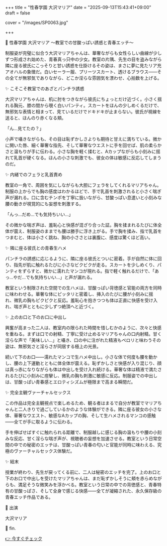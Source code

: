 +++
title = "性春学園 大沢マリア"
date = "2025-09-13T15:43:41+09:00"
draft = false

cover = "/images/SP0063.jpg"

+++



💌 性春学園 大沢マリア ～教室での甘酸っぱい誘惑と青春エッチ～



制服姿が完璧に似合う大沢マリアちゃんは、華奢ながらも女性らしい曲線が少しずつ形成され始めた、青春真っ只中の少女。教室の片隅、先生の目を盗みながら隣に座る彼氏にこっそりと甘い誘惑を仕掛けるその姿は、まさに夢に見たリア充アオハルの象徴だ。白いセーラー服、プリーツスカート、透けるブラウス――その全てが無邪気でありながら、どこか淫らな雰囲気を漂わせ、心拍数を上げる。



✨ こそこそ教室でのあざとパンチラ誘惑



大沢マリアちゃんは、机に肘をつきながら彼氏にちょっとだけ近づく。小さく揺れる胸元、膝の間から覗く白いパンティ。スカートをほんの少しめくるだけで、無邪気な表情と相まって、見ているだけでドキドキが止まらない。彼氏が視線を送ると、ほんのり赤くなる頬。

「ん…見てたの？」

小声で囁きながらも、その目は恥ずかしさよりも期待と甘えに満ちている。微かに開いた唇、細く華奢な指先、そして華奢なウエストに手を回せば、肌の柔らかさと温もりが手に伝わる。小さな胸を軽く揉むと、Aカップながらも小刻みに揺れて乳首が硬くなる。ほんの小さな刺激でも、彼女の体は敏感に反応してしまうのだ。



✨ 内緒でのフェラと乳首責め



教室の一角で、周囲を気にしながらも大胆にフェラをしてくれるマリアちゃん。制服の上からでも胸の感度はわかるほどで、手で乳首を刺激されると小さく喘ぎ声が漏れる。口に含むチンポを丁寧に扱いながら、甘酸っぱい息遣いと小刻みな腰の動きが視覚的にも妄想を刺激する。



「んっ…だめ…でも気持ちいい…」

その微かな喘ぎ声は、羞恥心と快感が混ざり合った証。胸を揉まれるたびに体全体が震え、制服姿のままでも腰は勝手に浮き上がる。手で胸を揉み、指で乳首をつまむと、体は小さく跳ね、胸の小ささとは裏腹に、感度は驚くほど高い。



✨ 隣に座る彼氏との青春生ハメ



パンチラの誘惑に応じるように、隣に座る彼氏とついに密着。手が自然に体に回り、指先が肌に触れるたびに小さなビクビクが走る。スカートを少しめくり、パンティをずらすと、微かに濡れたマンコが現れる。指で軽く触れるだけで、「あっ…やだ…でも気持ちいい…」と声が漏れる。



教室という制限された空間での生ハメは、甘酸っぱい背徳感と官能の両方を同時に味わわせる。華奢な体にピッタリと密着し、挿入のたびに腰が小刻みに揺れ、微乳の胸もピクピクと反応。羞恥心を抱きつつも体は正直に快感を受け入れ、喘ぎ声とともに少しずつ絶頂へと近づく。



✨ 上のお口と下のお口に中出し



興奮が高まった二人は、教室内の限られた時間を惜しむかのように、次々と快感を重ねる。まずは口での射精、丁寧に受け止めるマリアちゃんの口内射精。甘く淫らな声で「美味しい…」と囁き、口の中に注がれた精液もペロリと味わうその姿は、無邪気さと淫らさが同居する極上の光景。



続いて下のお口――濡れたマンコで生ハメ中出し。小さな体で何度も腰を動かし、腰の上下運動とともに体全体が震える。恥ずかしさと快感が入り混じり、顔は真っ赤になりながらも体は中出しを受け入れ続ける。華奢な体は精液で満たされるたびに小刻みに痙攣し、微乳の胸も刺激に敏感に反応。制服姿での中出しは、甘酸っぱい青春感とエロティシズムが極限まで高まる瞬間だ。



✨ 完全主観ヴァーチャルセックス



この作品は完全主観視点で楽しめるため、観る者はまるで自分が教室でマリアちゃんと二人きりで過ごしているかのような体験ができる。隣に座る彼女の小さな体、華奢なウエスト、敏感なAカップの胸、そして生ハメされるマンコの感触――全てが手に取るように伝わる。



手を伸ばせばすぐに触れられる距離で、制服越しに感じる胸の温もりや腰の小刻みな反応、甘く淫らな喘ぎ声が、視聴者の妄想を加速させる。教室という日常空間の中での秘密のエッチは、甘酸っぱい青春の匂いと官能が同時に味わえる、究極のヴァーチャルセックス体験だ。



✨ 結末



授業が終わり、先生が戻ってくる前に、二人は秘密のエッチを完了。上のお口と下のお口で中出しを受けたマリアちゃんは、まだ恥ずかしそうに頬を赤らめながらも、満足そうな微笑みを浮かべる。教室という日常の中での背徳感と、青春特有の甘酸っぱさ、そして全身で感じる快感――全てが凝縮された、永久保存級の青春エッチ作品である。



💖 出演

大沢マリア



💖 fin.



[👉 今すぐチェック](https://clear-tv.com/Direct/9290999-290-82844/moviepages/123122_003/index.html)

